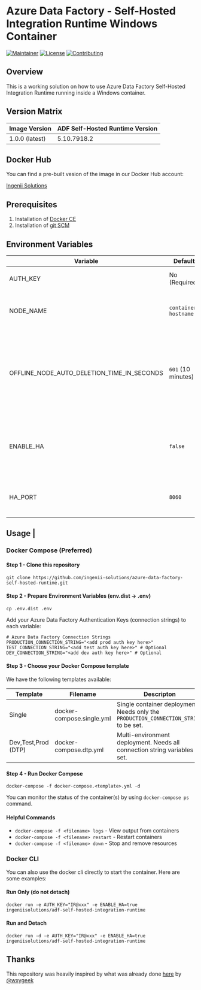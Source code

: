 # Azure Data Factory - Self-Hosted Integration Runtime Windows Container

[![Maintainer](https://img.shields.io/badge/maintainer%20-ingenii-orange?style=flat)](https://ingenii.dev/)
[![License](https://img.shields.io/badge/license%20-MIT-orange?style=flat)](https://github.com/ingenii-solutions/azure-data-factory-self-hosted-runtime/blob/main/LICENSE)
[![Contributing](https://img.shields.io/badge/howto%20-contribute-blue?style=flat)](https://github.com/ingenii-solutions/azure-data-factory-self-hosted-runtime/blob/main/CONTRIBUTING.md)


## Overview

This is a working solution on how to use Azure Data Factory Self-Hosted Integration Runtime running inside a Windows container.

## Version Matrix

| Image Version  | ADF Self-Hosted Runtime Version |
| -------------- | ------------------------------- |
| 1.0.0 (latest) | 5.10.7918.2                     |

## Docker Hub

You can find a pre-built vesion of the image in our Docker Hub account:

[Ingenii Solutions](https://hub.docker.com/r/ingeniisolutions/adf-self-hosted-integration-runtime/tags)

## Prerequisites

1. Installation of [Docker CE](https://store.docker.com/search?type=edition&offering=community)
2. Installation of [git SCM](https://git-scm.com/downloads)

## Environment Variables

| Variable                                   | Default              | Description                                                                                                                                                               |
| ------------------------------------------ | -------------------- | ------------------------------------------------------------------------------------------------------------------------------------------------------------------------- |
| AUTH_KEY                                   | No (Required)        | The [ADF authentication key](https://docs.microsoft.com/en-us/azure/data-factory/create-self-hosted-integration-runtime?tabs=data-factory#create-a-self-hosted-ir-via-ui) |
| NODE_NAME                                  | `container hostname` | The name of the node that will be displayed in ADF.                                                                                                                       |
| OFFLINE_NODE_AUTO_DELETION_TIME_IN_SECONDS | `601` (10 minutes)   | The number of seconds that a node has to be offline to be automatically cleaned up from ADF. (it has to be the same for all nodes in the same runtime)                    |
| ENABLE_HA                                  | `false`              | If you are planning to use multiple containers (nodes) in a single runtime, pleasae set this to true.                                                                     |
| HA_PORT                                    | `8060`               | The HA port used for communication between the nodes.                                                                                                                     |

## Usage                                                                                                                |

### Docker Compose (Preferred)

#### Step 1 - Clone this repository

```shell
git clone https://github.com/ingenii-solutions/azure-data-factory-self-hosted-runtime.git
```

#### Step 2 - Prepare Environment Variables (env.dist -> .env)

```shell
cp .env.dist .env
```

Add your Azure Data Factory Authentication Keys (connection strings) to each variable:

```shell
# Azure Data Factory Connection Strings
PRODUCTION_CONNECTION_STRING="<add prod auth key here>"
TEST_CONNECTION_STRING="<add test auth key here>" # Optional
DEV_CONNECTION_STRING="<add dev auth key here>" # Optional
```

#### Step 3 - Choose your Docker Compose template

We have the following templates available:

| Template            | Filename                  | Descripton                                                                            |
| ------------------- | ------------------------- | ------------------------------------------------------------------------------------- |
| Single              | docker-compose.single.yml | Single container deployment. Needs only the `PRODUCTION_CONNECTION_STRING` to be set. |
| Dev,Test,Prod (DTP) | docker-compose.dtp.yml    | Multi-environment deployment. Needs all connection string variables set.              |

#### Step 4 - Run Docker Compose

```shell
docker-compose -f docker-compose.<template>.yml -d
```

You can monitor the status of the container(s) by using `docker-compose ps` command.

#### Helpful Commands

* `docker-compose -f <filename> logs` - View output from containers
* `docker-compose -f <filename> restart` - Restart containers
* `docker-compose -f <filename> down` - Stop and remove resources

### Docker CLI

You can also use the docker cli directly to start the container. Here are some examples:

#### Run Only (do not detach)

```shell
docker run -e AUTH_KEY="IR@xxx" -e ENABLE_HA=true ingeniisolutions/adf-self-hosted-integration-runtime
```

#### Run and Detach

```shell
docker run -d -e AUTH_KEY="IR@xxx" -e ENABLE_HA=true ingeniisolutions/adf-self-hosted-integration-runtime
```

## Thanks

This repository was heavily inspired by what was already done [here](https://github.com/Azure/Azure-Data-Factory-Integration-Runtime-in-Windows-Container) by [@wxygeek](https://github.com/wxygeek)

